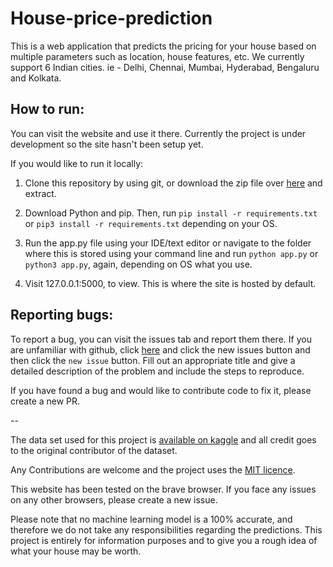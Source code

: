 # House-price-prediction
This is a web application that predicts the pricing for your house based on multiple parameters such as location, house features, etc.
We currently support 6 Indian cities. ie - Delhi, Chennai, Mumbai, Hyderabad, Bengaluru and Kolkata.

## How to run:

You can visit the website and use it there. Currently the project is under development so the site hasn't been setup yet. 

If you would like to run it locally:

1. Clone this repository by using git, or download the zip file over [here](https://github.com/keouck/House-price-prediction/archive/refs/heads/main.zip)
and extract.

2. Download Python and pip. Then, run `pip install -r requirements.txt` or `pip3 install -r requirements.txt` depending on your OS.

3. Run the app.py file using your IDE/text editor or navigate to the folder where this is stored using your command line and run `python app.py`
or `python3 app.py`, again, depending on OS what you use.

4. Visit 127.0.0.1:5000, to view. This is where the site is hosted by default.

## Reporting bugs:

To report a bug, you can visit the issues tab and report them there. If you are unfamiliar with github, click [here](https://github.com/keouck/House-price-prediction/issues) and click the new issues button
and then click the `new issue` button. Fill out an appropriate title and give a detailed description of the problem and include the steps to reproduce.

If you have found a bug and would like to contribute code to fix it, please create a new PR.

--

The data set used for this project is [available on kaggle](https://www.kaggle.com/ruchi798/housing-prices-in-metropolitan-areas-of-india) and all credit goes to the original contributor of the dataset.

Any Contributions are welcome and the project uses the [MIT licence](https://github.com/keouck/House-price-prediction/blob/main/LICENCE). 

This website has been tested on the brave browser. If you face any issues on any other browsers, please create a new issue. 

Please note that no machine learning model is a 100% accurate, and therefore we do not take any responsibilities regarding the predictions. This project is entirely
for information purposes and to give you a rough idea of what your house may be worth.
